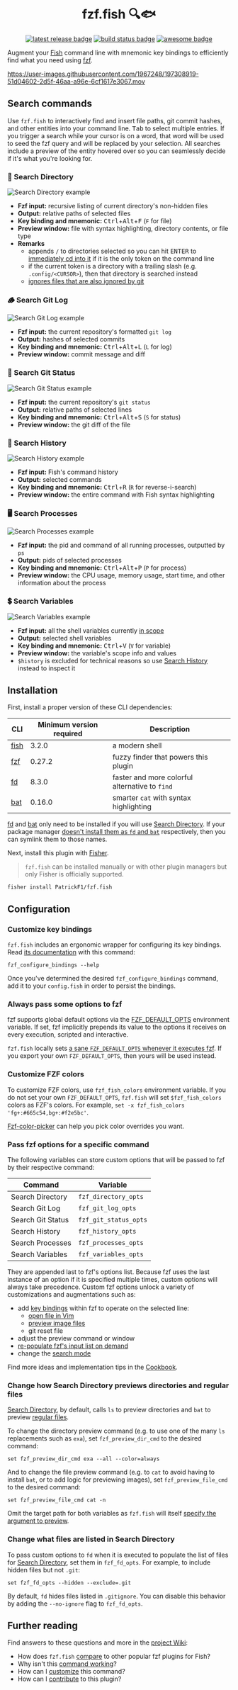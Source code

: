 <div align="center">

# fzf.fish 🔍🐟

[![latest release badge][]](https://github.com/patrickf1/fzf.fish/releases)
[![build status badge][]](https://github.com/patrickf1/fzf.fish/actions)
[![awesome badge][]](https://git.io/awsm.fish)

</div>

Augment your [Fish][] command line with mnemonic key bindings to efficiently find what you need using [fzf][].

https://user-images.githubusercontent.com/1967248/197308919-51d04602-2d5f-46aa-a96e-6cf1617e3067.mov

## Search commands

Use `fzf.fish` to interactively find and insert file paths, git commit hashes, and other entities into your command line. <kbd>Tab</kbd> to select multiple entries. If you trigger a search while your cursor is on a word, that word will be used to seed the fzf query and will be replaced by your selection. All searches include a preview of the entity hovered over so you can seamlessly decide if it's what you're looking for.

### 📁 Search Directory

![Search Directory example](../assets/directory.png)

- **Fzf input:** recursive listing of current directory's non-hidden files
- **Output:** relative paths of selected files
- **Key binding and mnemonic:** <kbd>Ctrl</kbd>+<kbd>Alt</kbd>+<kbd>F</kbd> (`F` for file)
- **Preview window:** file with syntax highlighting, directory contents, or file type
- **Remarks**
  - appends `/` to directories selected so you can hit <kbd>ENTER</kbd> to [immediately cd into it][cd docs] if it is the only token on the command line
  - if the current token is a directory with a trailing slash (e.g. `.config/<CURSOR>`), then that directory is searched instead
  - [ignores files that are also ignored by git](#fd-gi)

### 🪵 Search Git Log

![Search Git Log example](../assets/git_log.png)

- **Fzf input:** the current repository's formatted `git log`
- **Output:** hashes of selected commits
- **Key binding and mnemonic:** <kbd>Ctrl</kbd>+<kbd>Alt</kbd>+<kbd>L</kbd> (`L` for log)
- **Preview window:** commit message and diff

### 📝 Search Git Status

![Search Git Status example](../assets/git_status.png)

- **Fzf input:** the current repository's `git status`
- **Output:** relative paths of selected lines
- **Key binding and mnemonic:** <kbd>Ctrl</kbd>+<kbd>Alt</kbd>+<kbd>S</kbd> (`S` for status)
- **Preview window:** the git diff of the file

### 📜 Search History

![Search History example](../assets/history.png)

- **Fzf input:** Fish's command history
- **Output:** selected commands
- **Key binding and mnemonic:** <kbd>Ctrl</kbd>+<kbd>R</kbd> (`R` for reverse-i-search)
- **Preview window:** the entire command with Fish syntax highlighting

### 🖥️ Search Processes

![Search Processes example](../assets/processes.png)

- **Fzf input:** the pid and command of all running processes, outputted by `ps`
- **Output:** pids of selected processes
- **Key binding and mnemonic:** <kbd>Ctrl</kbd>+<kbd>Alt</kbd>+<kbd>P</kbd> (`P` for process)
- **Preview window:** the CPU usage, memory usage, start time, and other information about the process

### 💲 Search Variables

![Search Variables example](../assets/variables.png)

- **Fzf input:** all the shell variables currently [in scope][var scope]
- **Output:** selected shell variables
- **Key binding and mnemonic:** <kbd>Ctrl</kbd>+<kbd>V</kbd> (`V` for variable)
- **Preview window:** the variable's scope info and values
- `$history` is excluded for technical reasons so use [Search History](#-search-history) instead to inspect it

## Installation

First, install a proper version of these CLI dependencies:

| CLI      | Minimum version required | Description                                    |
| -------- | ------------------------ | ---------------------------------------------- |
| [fish][] | 3.2.0                    | a modern shell                                 |
| [fzf][]  | 0.27.2                   | fuzzy finder that powers this plugin           |
| [fd][]   | 8.3.0                    | faster and more colorful alternative to `find` |
| [bat][]  | 0.16.0                   | smarter `cat` with syntax highlighting         |

[fd][] and [bat][] only need to be installed if you will use [Search Directory][]. If your package manager [doesn't install them as `fd` and `bat`](https://github.com/PatrickF1/fzf.fish/wiki/Troubleshooting#search-directory-does-not-work) respectively, then you can symlink them to those names.

Next, install this plugin with [Fisher][].

> `fzf.fish` can be installed manually or with other plugin managers but only Fisher is officially supported.

```fish
fisher install PatrickF1/fzf.fish
```

## Configuration

### Customize key bindings

`fzf.fish` includes an ergonomic wrapper for configuring its key bindings. Read [its documentation](/functions/_fzf_configure_bindings_help.fish) with this command:

```fish
fzf_configure_bindings --help
```

Once you've determined the desired `fzf_configure_bindings` command, add it to your `config.fish` in order to persist the bindings.

### Always pass some options to fzf

fzf supports global default options via the [FZF_DEFAULT_OPTS](https://github.com/junegunn/fzf#environment-variables) environment variable. If set, fzf implicitly prepends its value to the options it receives on every execution, scripted and interactive.

`fzf.fish` locally sets [a sane `FZF_DEFAULT_OPTS` whenever it executes fzf](functions/_fzf_wrapper.fish). If you export your own `FZF_DEFAULT_OPTS`, then yours will be used instead.

### Customize FZF colors

To customize FZF colors, use `fzf_fish_colors` environment variable. If you do not set your own `FZF_DEFAULT_OPTS`, `fzf.fish` will set `$fzf_fish_colors` colors as FZF's colors. For example, `set -x fzf_fish_colors 'fg+:#665c54,bg+:#f2e5bc'`.

[Fzf-color-picker](https://minsw.github.io/fzf-color-picker/) can help you pick color overrides you want.

### Pass fzf options for a specific command

The following variables can store custom options that will be passed to fzf by their respective command:

| Command           | Variable              |
| ----------------- | --------------------- |
| Search Directory  | `fzf_directory_opts`  |
| Search Git Log    | `fzf_git_log_opts`    |
| Search Git Status | `fzf_git_status_opts` |
| Search History    | `fzf_history_opts`    |
| Search Processes  | `fzf_processes_opts`  |
| Search Variables  | `fzf_variables_opts`  |

They are appended last to fzf's options list. Because fzf uses the last instance of an option if it is specified multiple times, custom options will always take precedence. Custom fzf options unlock a variety of customizations and augmentations such as:

- add [key bindings](https://www.mankier.com/1/fzf#Key/Event_Bindings) within fzf to operate on the selected line:
  - [open file in Vim](https://github.com/PatrickF1/fzf.fish/pull/273)
  - [preview image files](https://gitter.im/junegunn/fzf?at=5947962ef6a78eab48620792)
  - git reset file
- adjust the preview command or window
- [re-populate fzf's input list on demand](https://github.com/junegunn/fzf/issues/1750)
- change the [search mode](https://github.com/junegunn/fzf#search-syntax)

Find more ideas and implementation tips in the [Cookbook](https://github.com/PatrickF1/fzf.fish/wiki/Cookbook).

### Change how Search Directory previews directories and regular files

[Search Directory][], by default, calls `ls` to preview directories and `bat` to preview [regular files](https://stackoverflow.com/questions/6858452).

To change the directory preview command (e.g. to use one of the many `ls` replacements such as `exa`), set `fzf_preview_dir_cmd` to the desired command:

```fish
set fzf_preview_dir_cmd exa --all --color=always
```

And to change the file preview command (e.g. to `cat` to avoid having to install `bat`, or to add logic for previewing images), set `fzf_preview_file_cmd` to the desired command:

```fish
set fzf_preview_file_cmd cat -n
```

Omit the target path for both variables as `fzf.fish` will itself [specify the argument to preview](functions/_fzf_preview_file.fish).

### Change what files are listed in Search Directory

To pass custom options to `fd` when it is executed to populate the list of files for [Search Directory][], set them in `fzf_fd_opts`. For example, to include hidden files but not `.git`:

```fish
set fzf_fd_opts --hidden --exclude=.git
```

<a id='fd-gi'></a>By default, `fd` hides files listed in `.gitignore`. You can disable this behavior by adding the `--no-ignore` flag to `fzf_fd_opts`.

## Further reading

Find answers to these questions and more in the [project Wiki](https://github.com/PatrickF1/fzf.fish/wiki):

- How does `fzf.fish` [compare](https://github.com/PatrickF1/fzf.fish/wiki/Prior-Art) to other popular fzf plugins for Fish?
- Why isn't this [command working](https://github.com/PatrickF1/fzf.fish/wiki/Troubleshooting)?
- How can I [customize](https://github.com/PatrickF1/fzf.fish/wiki/Cookbook) this command?
- How can I [contribute](https://github.com/PatrickF1/fzf.fish/wiki/Contributing) to this plugin?

[awesome badge]: https://awesome.re/mentioned-badge.svg
[bat]: https://github.com/sharkdp/bat
[build status badge]: https://img.shields.io/github/actions/workflow/status/PatrickF1/fzf.fish/continuous_integration.yml?branch=main
[cd docs]: https://fishshell.com/docs/current/cmds/cd.html
[fd]: https://github.com/sharkdp/fd
[fish]: https://fishshell.com
[fisher]: https://github.com/jorgebucaran/fisher
[fzf]: https://github.com/junegunn/fzf
[latest release badge]: https://img.shields.io/github/v/release/patrickf1/fzf.fish
[search directory]: #-search-directory
[var scope]: https://fishshell.com/docs/current/#variable-scope
